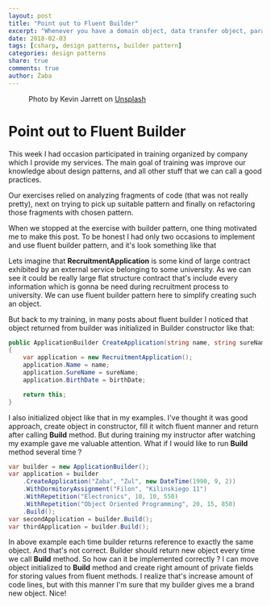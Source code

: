 ```yaml
---
layout: post
title: "Point out to Fluent Builder"
excerpt: "Whenever you have a domain object, data transfer object, parameter object or any other object that can’t be instantiated with constructor parameters only, you need to create a builder for its class."
date: 2018-02-03
tags: [csharp, design patterns, builder pattern]
categories: design patterns
share: true
comments: true
author: Żaba
---
```


<figure class="align-center">
  <a href="#"><img src="{{ '//images/kevin-jarrett-561802-unsplash.jpg' | absolute_url }}" alt=""></a>
  <figcaption>Photo by Kevin Jarrett on <a href="https://unsplash.com/?utm_source=unsplash&utm_medium=referral&utm_content=creditCopyText">Unsplash</a></figcaption>
</figure>

# Point out to Fluent Builder

This week I had occasion participated in training organized by company which I provide my services.
The main goal of training was improve our knowledge about design patterns, and all other stuff that we can call a good practices.

Our exercises relied on analyzing fragments of code (that was not really pretty), next on trying to pick up suitable pattern and finally on refactoring those fragments with chosen pattern.

When we stopped at the exercise with builder pattern, one thing motivated me to make this post.
To be honest I had only two occasions to implement and use fluent builder pattern, and it's look something like that

<script src="https://gist.github.com/Zabaa/585577b4987a9feace8a08f451126e2b.js"></script>

Lets imagine that **RecruitmentApplication** is some kind of large contract exhibited by an external service belonging to some university. As we can see it could be really large flat structure contract that's include every information which is gonna be need during recruitment process to university. We can use fluent builder pattern here to simplify creating such an object.

But back to my training, in many posts about fluent builder I noticed that object returned from builder was initialized in Builder constructor like that:

```csharp
public ApplicationBuilder CreateApplication(string name, string sureName, DateTime birthDate)
{
    var application = new RecruitmentApplication();
    application.Name = name;
    application.SureName = sureName;
    application.BirthDate = birthDate;

    return this;
}
```

I also initialized object like that in my examples. I've thought it was good approach, create object in constructor, fill it witch fluent manner and return after calling **Build** method.
But during training my instructor after watching my example gave me valuable attention. What if I would like to run **Build** method several time ?

```csharp
var builder = new ApplicationBuilder();
var application = builder
    .CreateApplication("Zaba", "Zul", new DateTime(1990, 9, 2))
    .WithDormitoryAssignment("Filon", "Kilinskiego 11")
    .WithRepetition("Electronics", 10, 10, 550)
    .WithRepetition("Object Oriented Programming", 20, 15, 850)
    .Build();
var secondApplication = builder.Build();
var thirdApplication = builder.Build();
```

In above example each time builder returns reference to exactly the same object. And that's not correct. Builder should return new object every time we call **Build** method.
So how can it be implemented correctly ? I can move object initialized to **Build** method and create right amount of private fields for storing values from fluent methods.
I realize that's increase amount of code lines, but with this manner I'm sure that my builder gives me a brand new object. Nice!

<script src="https://gist.github.com/Zabaa/585577b4987a9feace8a08f451126e2b.js"></script>